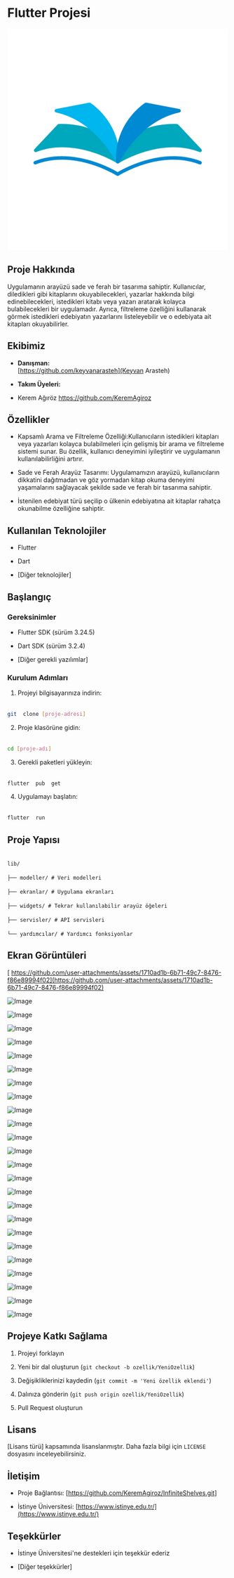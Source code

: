 

# Flutter Projesi

  

![İInfinite Shelves](assets/icons/mavikit.png)

  

## Proje Hakkında

Uygulamanın arayüzü sade ve ferah bir tasarıma sahiptir. Kullanıcılar, diledikleri gibi kitaplarını okuyabilecekleri, yazarlar hakkında bilgi edinebilecekleri, istedikleri kitabı veya yazarı aratarak kolayca bulabilecekleri bir uygulamadır. Ayrıca, filtreleme özelliğini kullanarak görmek istedikleri edebiyatın yazarlarını listeleyebilir ve o edebiyata ait kitapları okuyabilirler.

  

## Ekibimiz

-  **Danışman:**  
[https://github.com/keyvanarasteh](Keyvan Arasteh)


-  **Takım Üyeleri:**

- Kerem Ağıröz https://github.com/KeremAgiroz

  

## Özellikler

- Kapsamlı Arama ve Filtreleme Özelliği:Kullanıcıların istedikleri kitapları veya yazarları kolayca bulabilmeleri için gelişmiş bir arama ve filtreleme sistemi sunar. Bu özellik, kullanıcı deneyimini iyileştirir ve uygulamanın kullanılabilirliğini artırır.

- Sade ve Ferah Arayüz Tasarımı: Uygulamamızın arayüzü, kullanıcıların dikkatini dağıtmadan ve göz yormadan kitap okuma deneyimi yaşamalarını sağlayacak şekilde sade ve ferah bir tasarıma sahiptir.

- İstenilen edebiyat türü seçilip o ülkenin edebiyatına ait kitaplar rahatça okunabilme özelliğine sahiptir.

  

## Kullanılan Teknolojiler

- Flutter

- Dart

- [Diğer teknolojiler]

  

## Başlangıç

  

### Gereksinimler

- Flutter SDK (sürüm 3.24.5)

- Dart SDK (sürüm 3.2.4)

- [Diğer gerekli yazılımlar]

  

### Kurulum Adımları

1. Projeyi bilgisayarınıza indirin:

```bash

git  clone [proje-adresi]

```

  

2. Proje klasörüne gidin:

```bash

cd [proje-adı]

```

  

3. Gerekli paketleri yükleyin:

```bash

flutter  pub  get

```

  

4. Uygulamayı başlatın:

```bash

flutter  run

```

  

## Proje Yapısı

```

lib/

├── modeller/ # Veri modelleri

├── ekranlar/ # Uygulama ekranları

├── widgets/ # Tekrar kullanılabilir arayüz öğeleri

├── servisler/ # API servisleri

└── yardımcılar/ # Yardımcı fonksiyonlar

```

  

## Ekran Görüntüleri

[ https://github.com/user-attachments/assets/1710ad1b-6b71-49c7-8476-f86e89994f02](https://github.com/user-attachments/assets/1710ad1b-6b71-49c7-8476-f86e89994f02)


 
![Image](https://github.com/user-attachments/assets/ba4c2348-250a-4387-b3d2-17f14b448218)

![Image](https://github.com/user-attachments/assets/98c6633b-4edd-4db8-ad0a-bd003ff7205d)

![Image](https://github.com/user-attachments/assets/1dbce7d5-9db4-4266-8641-b6e50dfad439)

![Image](https://github.com/user-attachments/assets/d4e75e93-50eb-4cf9-b71f-7493dc295eee)

![Image](https://github.com/user-attachments/assets/e31f7a16-eb90-44b7-8932-297de41460a5)

![Image](https://github.com/user-attachments/assets/e92fc3ab-0122-4bea-924b-3cc224b4446d)

![Image](https://github.com/user-attachments/assets/c1a28c5c-91d9-4ca5-bd4e-bde897879240)

![Image](https://github.com/user-attachments/assets/1735aa50-f7c9-4d41-a1db-12d4e469466c)

![Image](https://github.com/user-attachments/assets/4be25324-5966-4b48-b570-70a3c37cf392)

![Image](https://github.com/user-attachments/assets/0d58e4a2-0231-4c17-b81a-ac75e8198e8c)

![Image](https://github.com/user-attachments/assets/f0c1219b-699a-4065-87e3-41d915b10883)

![Image](https://github.com/user-attachments/assets/d31d0e5f-5029-487a-9d82-8e5881088bbc)

![Image](https://github.com/user-attachments/assets/0c804fc0-91be-467c-84d6-ebfeb249cdc5)

![Image](https://github.com/user-attachments/assets/26dcdad5-9293-4cc8-aec3-a7bb2f8cfb57)

![Image](https://github.com/user-attachments/assets/dd14ffe7-b5d4-44a3-88c3-81f60808801f)

![Image](https://github.com/user-attachments/assets/8204debb-e7b8-4311-a2dc-0c41ccfdbd36)

![Image](https://github.com/user-attachments/assets/648381e8-841f-41cb-8b53-b600d741d397)

![Image](https://github.com/user-attachments/assets/31d50602-d13b-4582-9756-4fe3aa01209b)

![Image](https://github.com/user-attachments/assets/4f7780b1-3dd9-4762-8bb5-4cff55c1a498)

![Image](https://github.com/user-attachments/assets/ac762469-13a0-441a-be92-4280716136df)

![Image](https://github.com/user-attachments/assets/be35c85e-1d86-4d28-9a4d-5d8c2098fa9d)

![Image](https://github.com/user-attachments/assets/14c5f3c9-2669-49c1-9ab4-c5ba735a1245)

![Image](https://github.com/user-attachments/assets/6cec028b-e28e-47f0-8084-0b8cf24a050f)

![Image](https://github.com/user-attachments/assets/78fa1f13-beb2-4e67-9822-8c503cd19e7e)

  

## Projeye Katkı Sağlama

1. Projeyi forklayın

2. Yeni bir dal oluşturun (`git checkout -b ozellik/YeniOzellik`)

3. Değişikliklerinizi kaydedin (`git commit -m 'Yeni özellik eklendi'`)

4. Dalınıza gönderin (`git push origin ozellik/YeniOzellik`)

5. Pull Request oluşturun

  

## Lisans

[Lisans türü] kapsamında lisanslanmıştır. Daha fazla bilgi için `LICENSE` dosyasını inceleyebilirsiniz.

  

## İletişim

- Proje Bağlantısı: [https://github.com/KeremAgiroz/InfiniteShelves.git]

- İstinye Üniversitesi: [https://www.istinye.edu.tr/](https://www.istinye.edu.tr/)

  

## Teşekkürler

- İstinye Üniversitesi'ne destekleri için teşekkür ederiz

- [Diğer teşekkürler]

  
  

